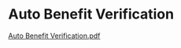 # Auto Benefit Verification

[Auto Benefit Verification.pdf](Auto%20Benefit%20Verification%2043a34771b55f48189dedaeb16bb14f9f/Auto_Benefit_Verification.pdf)